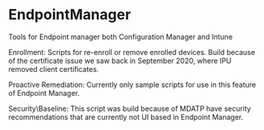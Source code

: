 # EndpointManager

Tools for Endpoint manager both Configuration Manager and Intune

Enrollment:
Scripts for re-enroll or remove enrolled devices. Build because of the certificate issue we saw back in September 2020, where IPU removed client certificates.

Proactive Remediation:
Currently only sample scripts for use in this feature of Endpoint Manager.

Security\Baseline:
This script was build because of MDATP have security recommendations that are currently not UI based in Endpoint Manager.